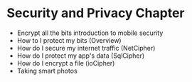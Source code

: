 # Security and Privacy Chapter

- Encrypt all the bits introduction to mobile security
- How to I protect my bits (Overview) 
- How do I secure my internet traffic (NetCipher)
- How do I protect my app's data (SqlCipher)
- How do I encrypt a file (ioCipher)
- Taking smart photos